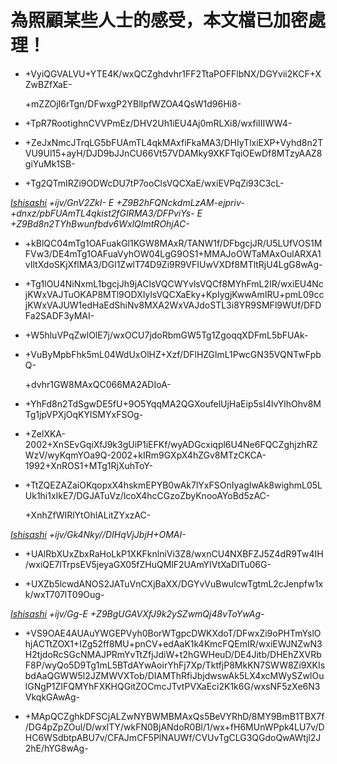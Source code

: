 # 為照顧某些人士的感受，本文檔已加密處理！
* +VyiQGVALVU+YTE4K/wxQCZghdvhr1FF2TtaPOFFlbNX/DGYvii2KCF+XZwBZfXaE-

    +mZZOjI6rTgn/DFwxgP2YBlIpfWZOA4QsW1d96Hi8-

* +TpR7RootighnCVVPmEz/DHV2Uh1iEU4Aj0mRLXi8/wxfiIIIWW4-

* +ZeJxNmcJTrqLG5bFUAmTL4qkMAxfiFkaMA3/DHIyTlxiEXP+Vyhd8n2TVU9Ul15+ayH/DJD9bJJnCU66Vt57VDAMky9XKFTqiOEwDf8MTzyAAZ8giYuMk1SB-

* +Tg2QTmIRZi9ODWcDU7tP7ooClsVQCXaE/wxiEVPqZi93C3cL-

_[Ishisashi](https://github.com/mrhso) +ijv/GnV2ZkI- E +Z9B2hFQNckdmLzAM-ejpriv-+dnxz/pbFUAmTL4qkist2fGIRMA3/DFPviYs- E +Z9Bd8n2TYhBwunfbdv6WxlQImtROhjAC-_

* +kBlQC04mTg1OAFuakGl1KGW8MAxR/TANW1f/DFbgcjJR/U5LUfVOS1MFVw3/DE4mTg1OAFuaVyhOW04LgG9OS1+MMAJoOWTaMAxOulARXA1vIltXdoSKjXflMA3/DGl1ZwlT74D9Zi9R9VFIUwVXDf8MTltRjU4LgG8wAg-

* +Tg1lOU4NiNxmL1bgcjJh9jAClsVQCWYvlsVQCf8MYhFmL2IR/wxiEU4NcjKWxVAJTuOKAP8MTl9ODXIylsVQCXaEky+KpIygjKwwAmIRU+pmL09ccjKWxVAJUW1edHaEdShiNv8MXA2WxVAJdoSTL3i8YR9SMFl9WUf/DFDFa2SADF3yMAI-

* +W5hluVPqZwlOlE7j/wxOCU7jdoRbmGW5Tg1ZgoqqXDFmL5bFUAk-

* +VuByMpbFhk5mL04WdUxOlHZ+Xzf/DFlHZGlmL1PwcGN35VQNTwFpbQ-

    +dvhr1GW8MAxQC066MA2ADIoA-

* +YhFd8n2TdSgwDE5fU+9O5YqqMA2QGXoufelUjHaEip5sI4lvYlhOhv8MTg1jpVPXjOqKYlSMYxFSOg-

* +ZelXKA-2002+XnSEvGqiXfJ9k3gUiP1iEFKf/wyADGcxiqpl6U4Ne6FQCZghjzhRZWzV/wyKqmYOa9Q-2002+kIRm9GXpX4hZGv8MTzCKCA-1992+XnROS1+MTg1RjXuhToY-

* +TtZQEZAZaiOKqopxX4hskmEPYB0wAk7lYxFSOnIyagIwAk8wighmL05LUk1hi1xIkE7/DGJATuVz/lcoX4hcCGzoZbyKnooAYoBd5zAC-

    +XnhZfWIRlYtOhlALitZYxzAC-

_[Ishisashi](https://github.com/mrhso) +ijv/Gk4Nky//DIHqVjJbjH+OMAI-_

* +UAlRbXUxZbxRaHoLkP1XKFknlniVi3Z8/wxnCU4NXBFZJ5Z4dR9Tw4IH/wxiQE7lTrpsEV5jeyaGX05fZHuQMlF2UAmYIVtXaDlTu06G-

* +UXZb5lcwdANOS2JATuVnCXjBaXX/DGYvVuBwulcwTgtmL2cJenpfw1xk/wxT707lT09Oug-

_[Ishisashi](https://github.com/mrhso) +ijv/Gg-E +Z9BgUGAVXfJ9k2ySZwmQj48vToYwAg-_

* +VS9OAE4AUAuYWGEPVyh0BorWTgpcDWKXdoT/DFwxZi9oPHTmYslOhjACTtZOX1+IZg52ff8MU+pnCV+edAaK1k4KmcFQEmIR/wxiEWJNZwN3H2tjdoRcSGcNMAJPRmYvTtZfjJdiW+t2hGWHeuD/DE4Jitb/DHEhZXVRbF8P/wyQo5D9Tg1mL5BTdAYwAoirYhFj7Xp/TktfjP8MkKN7SWW8Zi9XKIsbdAaQGWW5l2JZMWVXTob/DIAMThRfiJbjdwswAk5LX4xcMWySZwlOulGNgP1ZIFQMYhFXKHQGitZOCmcJTvtPVXaEci2K1k6G/wxsNF5zXe6N3VkqkGAwAg-

* +MApQCZghkDFSCjALZwNYBWMBMAxQs5BeVYRhD/8MY9BmB1TBX7f/DG4pZpZOul/D/wxlTY/wkFN0BjANdoR0Bl/1/wx+fH6MUnWPpk4LU7v/DHC6WSdbtpABU7v/CFAJmCF5PlNAUWf/CVUvTgCLG3QGdoQwAWtjl2J2hE/hYG8wAg-
